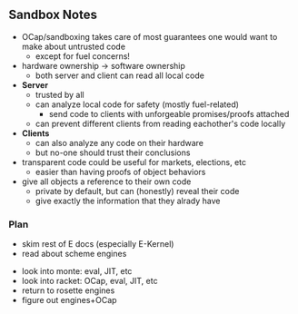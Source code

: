 

## Sandbox Notes ##

- OCap/sandboxing takes care of most guarantees one would want to make about untrusted code
    + except for fuel concerns!
- hardware ownership -> software ownership
    + both server and client can read all local code
- **Server**
    + trusted by all
    + can analyze local code for safety (mostly fuel-related)
        * send code to clients with unforgeable promises/proofs attached
    + can prevent different clients from reading eachother's code locally
- **Clients** 
    + can also analyze any code on their hardware
    + but no-one should trust their conclusions
- transparent code could be useful for markets, elections, etc
    + easier than having proofs of object behaviors
- give all objects a reference to their own code
    + private by default, but can (honestly) reveal their code
    + give exactly the information that they alrady have

### Plan ###

+ skim rest of E docs (especially E-Kernel)
+ read about scheme engines
- look into monte: eval, JIT, etc
- look into racket: OCap, eval, JIT, etc
- return to rosette engines
- figure out engines+OCap






